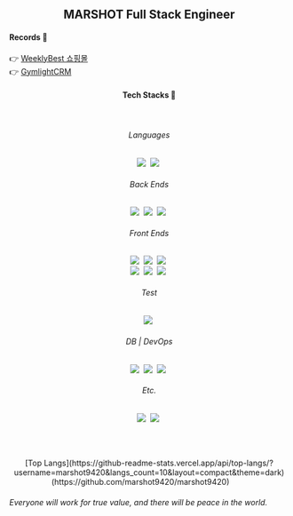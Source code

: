 <h2 align="center"> MARSHOT Full Stack Engineer </h2>

<h4>Records 💾</h4>
<div>
  <span>👉</span>
  <a href="https://web-weeklybest-frontend-jvvy2blmeag4p5.sel5.cloudtype.app">WeeklyBest 쇼핑몰</a>
  <br>
  <span>👉</span>
  <a href="https://web-gymlight-frontend-cgw1f2almhbnknl.sel5.cloudtype.app">GymlightCRM</a>
</div>

<h4 align="center">Tech Stacks 🚀</h4>

<br>

<div align="center">
  <div>
    <h6>Languages</h6>
    <img src="https://img.shields.io/badge/JavaScript-333?style=flat-square&logo=JavaScript&logoColor=F7DF1E&labelColor=323330">&nbsp;
    <img src="https://img.shields.io/badge/TypeScript-333?style=flat-square&logo=typescript&logoColor=007ACC&labelColor=white">&nbsp;
  </div>
  <div>
    <h6>Back Ends</h6>
    <img src="https://img.shields.io/badge/Node.js-333?style=flat-square&logo=node.js&logoColor=white&labelColor=339933">&nbsp;
    <img src="https://img.shields.io/badge/Nest_JS-333?style=flat-square&logo=nestjs&logoColor=white&labelColor=E0234E">&nbsp;
    <img src="https://img.shields.io/badge/Passport-333?style=flat-square&logo=Passport&logoColor=34E27A&labelColor=white">&nbsp;
  </div>
  <div>
    <h6>Front Ends</h6>
    <img src="https://img.shields.io/badge/React-333?style=flat-square&logo=React&logoColor=black&labelColor=61DAFB">&nbsp;
    <img src="https://img.shields.io/badge/Redux-333?style=flat-square&logo=Redux&logoColor=white&labelColor=764ABC">&nbsp;
    <img src="https://img.shields.io/badge/Webpack-333?style=flat-square&logo=Webpack&logoColor=8DD6F9&labelColor=2C373E">&nbsp;
  </div>
  <div>
    <img src="https://img.shields.io/badge/React Query-333?style=flat-square&logo=ReactQuery&logoColor=white&labelColor=FF4154">&nbsp;
    <img src="https://img.shields.io/badge/Styled Components-333?style=flat-square&logo=StyledComponents&logoColor=white&labelColor=DB7093">&nbsp;
    <img src="https://img.shields.io/badge/Sass-333?style=flat-square&logo=Sass&logoColor=white&labelColor=CC6699">&nbsp;
  </div>
  <div>
    <h6>Test</h6>
    <img src="https://img.shields.io/badge/Jest-333?style=flat-square&logo=Jest&logoColor=white&labelColor=C21325">&nbsp;
  </div>
  <div>
    <h6>DB | DevOps</h6>
    <img src="https://img.shields.io/badge/MySQL-333?style=flat-square&logo=MySQL&logoColor=white&labelColor=4479A1">&nbsp;
    <img src="https://img.shields.io/badge/Docker-333?style=flat-square&logo=Docker&logoColor=white&labelColor=2496ED">&nbsp;
    <img src="https://img.shields.io/badge/Git-333?style=flat-square&logo=git&logoColor=E84D31&labelColor=white">&nbsp;
  </div>
  <div>
    <h6>Etc.</h6>
    <img src="https://img.shields.io/badge/Swagger-333?style=flat-square&logo=Swagger&logoColor=85EA2D&labelColor=282828">&nbsp;
    <img src="https://img.shields.io/badge/Notion-333?style=flat-square&logo=Notion&logoColor=black&labelColor=white">&nbsp;
  </div>
</div>

<br><br>

<div align="center">
  ﻿[Top Langs](https://github-readme-stats.vercel.app/api/top-langs/?username=marshot9420&langs_count=10&layout=compact&theme=dark)(https://github.com/marshot9420/marshot9420)﻿&nbsp;&nbsp;&nbsp;&nbsp;&nbsp;&nbsp;&nbsp;&nbsp;
</div>

<blockquaote>
<h6>Everyone will work for true value, and there will be peace in the world.</h6>
